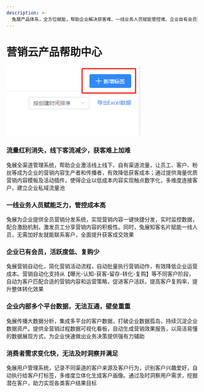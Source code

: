 ```yaml
---
description: >-
  兔展产品体系，全方位赋能，帮助企业解决获客难、一线业务人员赋能管控难、企业自有会员活跃度低、多数据平台无法互通、消费者需求洞察难等问题，打通企业增长营销之路。
---
```


# 营销云产品帮助中心

![](.gitbook/assets/image%20%28130%29.png)

### 流量红利消失，线下客流减少，获客难上加难

兔展全渠道管理系统，帮助企业激活线上线下、自有渠道流量，让员工、客户、粉丝等成为企业的营销内容生产者和传播者，有效降低获客成本；通过提供海量优质营销内容模板及活动插件，使得企业以低成本内容实现触点数字化，多维度连接客户，建立企业私域流量池

### 一线业务人员赋能乏力，管控成本高

兔展为企业提供全员营销分发系统，实现营销内容一键快捷分发，实时监控数据，配合激励机制，激发员工分享营销内容的积极性。同时，兔展知客名片赋能一线人员，无需加好友就能联系客户，全面提升获客成交效果

### 企业已有会员，活跃度低、复购少

兔展营销自动化，简化营销活动流程，自动批量执行营销动作，有效降低企业运营成本。营销自动化支持从【曝光-认知-获客-留存-转化-复购】等不同客户阶段，自动为客户匹配合适的营销内容和运营策略，促进客户活跃，提高客户复购率，提升整体转化效果

### 企业内部多个平台数据，无法互通，壁垒重重

兔展传播大数据分析，集成多平台的客户数据，打破企业数据孤岛，持续沉淀企业数据资产。提供全营销过程数据可视化看板，自动生成营销效果报告，以简洁易懂的数据展现方式，为企业快速做出业务决策提供强有力辅助

### 消费者需求变化快，无法及时洞察并满足

兔展用户管理系统，记录不同渠道的客户来源及客户行为，识别客户兴趣爱好，自动执行给客户打标签，多维度立体化生成客户画像。通过及时洞察用户需求，挖掘潜在客户，助力实现各类客户结果目标



